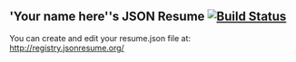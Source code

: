 ## 'Your name here''s JSON Resume [![Build Status](https://travis-ci.org/matthewjberger/resume.svg?branch=master)](https://travis-ci.org/your-github-name/resume)

You can create and edit your resume.json file at:  http://registry.jsonresume.org/
